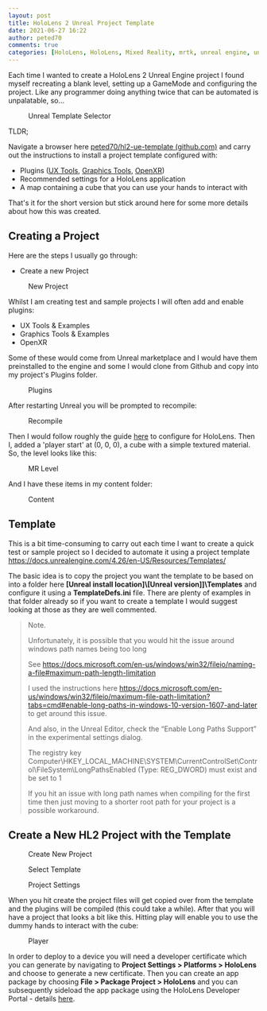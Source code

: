 ```yaml
---
layout: post
title: HoloLens 2 Unreal Project Template
date: 2021-06-27 16:22
author: peted70
comments: true
categories: [HoloLens, HoloLens, Mixed Reality, mrtk, unreal engine, unreal engine]
---
```

<!-- wp:paragraph -->
<p>Each time I wanted to create a HoloLens 2 Unreal Engine project I found myself recreating a blank level, setting up a GameMode and configuring the project. Like any programmer doing anything twice that can be automated is unpalatable, so...</p>
<!-- /wp:paragraph -->

<!-- wp:image {"id":8609,"sizeSlug":"large","linkDestination":"none"} -->
<figure class="wp-block-image size-large"><img src="{{ site.baseurl }}/assets/images/2021/06/template.png" alt="" class="wp-image-8609"/><figcaption>Unreal Template Selector</figcaption></figure>
<!-- /wp:image -->

<!-- wp:paragraph -->
<p>TLDR;</p>
<!-- /wp:paragraph -->

<!-- wp:paragraph -->
<p>Navigate a browser here <a href="https://github.com/peted70/hl2-ue-template">peted70/hl2-ue-template (github.com)</a> and carry out the instructions to install a project template configured with:</p>
<!-- /wp:paragraph -->

<!-- wp:list -->
<ul><li>Plugins (<a rel="noreferrer noopener" href="https://github.com/microsoft/MixedReality-UXTools-Unreal" target="_blank">UX Tools</a>, <a rel="noreferrer noopener" href="https://github.com/microsoft/MixedReality-GraphicsTools-Unreal" target="_blank">Graphics Tools</a>, <a rel="noreferrer noopener" href="https://github.com/microsoft/Microsoft-OpenXR-Unreal" target="_blank">OpenXR</a>)</li><li>Recommended settings for a HoloLens application</li><li>A map containing a cube that you can use your hands to interact with</li></ul>
<!-- /wp:list -->

<!-- wp:paragraph -->
<p>That's it for the short version but stick around here for some more details about how this was created.</p>
<!-- /wp:paragraph -->

<!-- wp:heading -->
<h2>Creating a Project</h2>
<!-- /wp:heading -->

<!-- wp:paragraph -->
<p>Here are the steps I usually go through:</p>
<!-- /wp:paragraph -->

<!-- wp:list -->
<ul><li>Create a new Project </li></ul>
<!-- /wp:list -->

<!-- wp:image {"id":8612,"sizeSlug":"large","linkDestination":"none"} -->
<figure class="wp-block-image size-large"><img src="{{ site.baseurl }}/assets/images/2021/06/insert-project.png" alt="" class="wp-image-8612"/><figcaption>New Project</figcaption></figure>
<!-- /wp:image -->

<!-- wp:paragraph -->
<p>Whilst I am creating test and sample projects I will often add and enable plugins:</p>
<!-- /wp:paragraph -->

<!-- wp:list -->
<ul><li>UX Tools &amp; Examples</li><li>Graphics Tools &amp; Examples</li><li>OpenXR</li></ul>
<!-- /wp:list -->

<!-- wp:paragraph -->
<p>Some of these would come from Unreal marketplace and I would have them preinstalled to the engine and some I would clone from Github and copy into my project's Plugins folder.</p>
<!-- /wp:paragraph -->

<!-- wp:image {"id":8616,"sizeSlug":"large","linkDestination":"none"} -->
<figure class="wp-block-image size-large"><img src="{{ site.baseurl }}/assets/images/2021/06/plugins2.png" alt="" class="wp-image-8616"/><figcaption>Plugins</figcaption></figure>
<!-- /wp:image -->

<!-- wp:paragraph -->
<p>After restarting Unreal you will be prompted to recompile:</p>
<!-- /wp:paragraph -->

<!-- wp:image {"id":8617,"sizeSlug":"large","linkDestination":"none"} -->
<figure class="wp-block-image size-large"><img src="{{ site.baseurl }}/assets/images/2021/06/recompile.png" alt="" class="wp-image-8617"/><figcaption>Recompile</figcaption></figure>
<!-- /wp:image -->

<!-- wp:paragraph -->
<p>Then I would follow roughly the guide <a rel="noreferrer noopener" href="http://Now follow the instructions to set up a project for HL2 in the Unreal Getting Started guide (https://docs.microsoft.com/en-us/windows/mixed-reality/develop/unreal/tutorials/unreal-uxt-ch1)" target="_blank">here</a> to configure for HoloLens. Then I, added a 'player start' at (0, 0, 0), a cube with a simple textured material. So, the level looks like this:</p>
<!-- /wp:paragraph -->

<!-- wp:image {"id":8619,"sizeSlug":"large","linkDestination":"none"} -->
<figure class="wp-block-image size-large"><img src="{{ site.baseurl }}/assets/images/2021/06/level.png" alt="" class="wp-image-8619"/><figcaption>MR Level</figcaption></figure>
<!-- /wp:image -->

<!-- wp:paragraph -->
<p>And I have these items in my content folder:</p>
<!-- /wp:paragraph -->

<!-- wp:image {"id":8620,"sizeSlug":"large","linkDestination":"none"} -->
<figure class="wp-block-image size-large"><img src="{{ site.baseurl }}/assets/images/2021/06/content.png" alt="" class="wp-image-8620"/><figcaption>Content</figcaption></figure>
<!-- /wp:image -->

<!-- wp:heading -->
<h2>Template</h2>
<!-- /wp:heading -->

<!-- wp:paragraph -->
<p>This is a bit time-consuming to carry out each time I want to create a quick test or sample project so I decided to automate it using a project template <a href="https://docs.unrealengine.com/4.26/en-US/Resources/Templates/">https://docs.unrealengine.com/4.26/en-US/Resources/Templates/</a></p>
<!-- /wp:paragraph -->

<!-- wp:paragraph -->
<p>The basic idea is to copy the project you want the template to be based on into a folder here <strong>[Unreal install location]\[Unreal version]]\Templates</strong> and configure it using a <strong>TemplateDefs.ini</strong> file. There are plenty of examples in that folder already so if you want to create a template I would suggest looking at those as they are well commented.</p>
<!-- /wp:paragraph -->

<!-- wp:quote -->
<blockquote class="wp-block-quote"><p>Note. </p><p>Unfortunately, it is possible that you would hit the issue around windows path names being too long</p><p>See <a href="https://docs.microsoft.com/en-us/windows/win32/fileio/naming-a-file#maximum-path-length-limitation">https://docs.microsoft.com/en-us/windows/win32/fileio/naming-a-file#maximum-path-length-limitation</a></p><p>I used the instructions here <a href="https://docs.microsoft.com/en-us/windows/win32/fileio/maximum-file-path-limitation?tabs=cmd#enable-long-paths-in-windows-10-version-1607-and-later">https://docs.microsoft.com/en-us/windows/win32/fileio/maximum-file-path-limitation?tabs=cmd#enable-long-paths-in-windows-10-version-1607-and-later</a> to get around this issue.</p><p>And also, in the Unreal Editor, check the “Enable Long Paths Support” in the experimental settings dialog.</p><p>The registry key Computer\HKEY_LOCAL_MACHINE\SYSTEM\CurrentControlSet\Control\FileSystem\LongPathsEnabled (Type: REG_DWORD) must exist and be set to 1</p><p>If you hit an issue with long path names when compiling for the first time then just moving to a shorter root path for your project is a possible workaround.</p></blockquote>
<!-- /wp:quote -->

<!-- wp:heading -->
<h2>Create a New HL2 Project with the Template</h2>
<!-- /wp:heading -->

<!-- wp:image {"id":8623,"sizeSlug":"large","linkDestination":"none"} -->
<figure class="wp-block-image size-large"><img src="{{ site.baseurl }}/assets/images/2021/06/create-project.png" alt="" class="wp-image-8623"/><figcaption>Create New Project</figcaption></figure>
<!-- /wp:image -->

<!-- wp:image {"id":8625,"sizeSlug":"large","linkDestination":"none"} -->
<figure class="wp-block-image size-large"><img src="{{ site.baseurl }}/assets/images/2021/06/select-template.png" alt="" class="wp-image-8625"/><figcaption>Select Template</figcaption></figure>
<!-- /wp:image -->

<!-- wp:image {"id":8627,"sizeSlug":"large","linkDestination":"none"} -->
<figure class="wp-block-image size-large"><img src="{{ site.baseurl }}/assets/images/2021/06/settings.png" alt="" class="wp-image-8627"/><figcaption>Project Settings</figcaption></figure>
<!-- /wp:image -->

<!-- wp:paragraph -->
<p>When you hit create the project files will get copied over from the template and the plugins will be compiled (this could take a while). After that you will have a project that looks a bit like this. Hitting play will enable you to use the dummy hands to interact with the cube:</p>
<!-- /wp:paragraph -->

<!-- wp:image {"id":8628,"sizeSlug":"large","linkDestination":"none"} -->
<figure class="wp-block-image size-large"><img src="{{ site.baseurl }}/assets/images/2021/06/player.png" alt="" class="wp-image-8628"/><figcaption>Player</figcaption></figure>
<!-- /wp:image -->

<!-- wp:paragraph -->
<p>In order to deploy to a device you will need a developer certificate which you can generate by navigating to <strong>Project Settings &gt; Platforms &gt; HoloLens</strong> and choose to generate a new certificate. Then you can create an app package by choosing <strong>File &gt; Package Project &gt; HoloLens</strong> and you can subsequently sideload the app package using the HoloLens Developer Portal - details <a href="https://docs.microsoft.com/en-us/hololens/app-deploy-app-installer" target="_blank" rel="noreferrer noopener">here</a>.</p>
<!-- /wp:paragraph -->

<!-- wp:paragraph -->
<p></p>
<!-- /wp:paragraph -->
